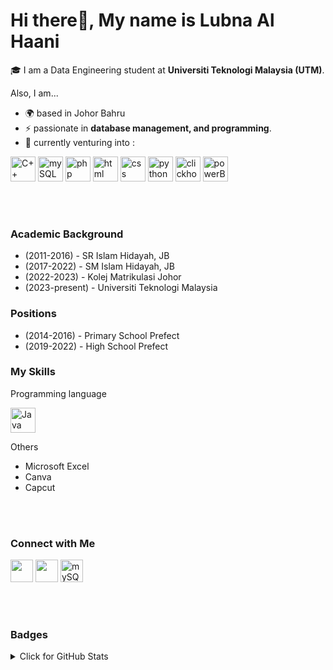 Hi there👋, My name is Lubna Al Haani
======================

🎓 I am a Data Engineering student at **Universiti Teknologi Malaysia (UTM)**.

Also, I am...

* 🌍  based in Johor Bahru
* ⚡  passionate in **database management, and programming**.
* 🌱  currently venturing into :
<p align = "left">
  <a href="https://docs.microsoft.com/en-us/cpp/?view=msvc-170" target="_blank" rel="noreferrer"><img src="https://raw.githubusercontent.com/danielcranney/readme-generator/main/public/icons/skills/cplusplus-colored.svg" width="40" height="40" alt="C++" /></a>
  <a href="https://www.mysql.com/" target="_blank" rel="noreferrer"><img src="https://www.vectorlogo.zone/logos/mysql/mysql-official.svg" alt="mySQL" width="40" height="40"/></a>
  <a href="https://www.php.net/" target="_blank" rel="noreferrer"><img src="https://www.vectorlogo.zone/logos/php/php-ar21.svg" width="40" height="40" alt="php" /></a>
  <a href="https://www.w3schools.com/html/" target="_blank" rel="noreferrer"><img src="https://www.vectorlogo.zone/logos/w3_html5/w3_html5-icon.svg" width="40" height="40" alt="html" /></a>
  <a href="https://www.w3schools.com/css/css_intro.asp" target="_blank" rel="noreferrer"><img src="https://www.vectorlogo.zone/logos/w3_css/w3_css-icon.svg" width="40" height="40" alt="css" /></a>
  <a href="https://www.python.org/" target="_blank" rel="noreferrer"><img src="https://www.vectorlogo.zone/logos/python/python-icon.svg" width="40" height="40" alt="python" /></a>
  <a href="https://clickhouse.com/" target="_blank" rel="noreferrer"><img src="https://vectorwiki.com/images/D9eMt__clickhouse.svg" width="40" height="40" alt="clickhouse" /></a>
  <a href="https://www.microsoft.com/en-us/power-platform/products/power-bi" target="_blank" rel="noreferrer"><img src="https://www.vectorlogo.zone/logos/microsoft_powerbi/microsoft_powerbi-icon.svg" width="40" height="40" alt="powerBI" /></a></p>
  
<br></br>
### Academic Background
* (2011-2016) - SR Islam Hidayah, JB
* (2017-2022) - SM Islam Hidayah, JB
* (2022-2023) - Kolej Matrikulasi Johor
* (2023-present) - Universiti Teknologi Malaysia

### Positions
* (2014-2016) - Primary School Prefect
* (2019-2022) - High School Prefect

### My Skills 
Programming language 
<p align = "left">
  <a href="https://www.java.com/en/" target="_blank" rel="noreferrer"><img src="https://www.vectorlogo.zone/logos/java/java-icon.svg" alt="Java" width="40" height="40"/></a>
</p>

Others
*  Microsoft Excel
*  Canva
*  Capcut

<br></br>
### Connect with Me 
<p align="left">
<a href="https://www.github.com/haani1224" target="_blank" rel="noreferrer"><picture><source media="(prefers-color-scheme: dark)" srcset="https://raw.githubusercontent.com/danielcranney/readme-generator/main/public/icons/socials/github-dark.svg" /><source media="(prefers-color-scheme: light)" srcset="https://raw.githubusercontent.com/danielcranney/readme-generator/main/public/icons/socials/github.svg" /><img src="https://raw.githubusercontent.com/danielcranney/readme-generator/main/public/icons/socials/github.svg" width="36" height="36" /></picture></a>
<a href="https://www.linkedin.com/in/lubna-al-haani-52217a296" target="_blank" rel="noreferrer"><picture><source media="(prefers-color-scheme: dark)" srcset="https://raw.githubusercontent.com/danielcranney/readme-generator/main/public/icons/socials/linkedin-dark.svg" /><source media="(prefers-color-scheme: light)" srcset="https://raw.githubusercontent.com/danielcranney/readme-generator/main/public/icons/socials/linkedin.svg" /><img src="https://raw.githubusercontent.com/danielcranney/readme-generator/main/public/icons/socials/linkedin.svg" width="36" height="36" /></picture></a>
<a href="mailto:lubnaahr24@gmail.com" target="_blank" rel="noreferrer"><img src="https://www.vectorlogo.zone/logos/gmail/gmail-icon.svg" alt="mySQL" width="36" height="36"/></a>
</p>

<br></br>
### Badges
<details>
<summary>Click for GitHub Stats</summary>
<p align="left">
    <img alt = "GitHub Stats" src="https://github-readme-stats.vercel.app/api?username=haani1224&show_icons=true&hide=issues&icon_color=000000&hide_border=true&title_color=5391FE&text_color=555">
    <br>
    <img alt = "Top Language" src="https://github-readme-stats.vercel.app/api/top-langs/?username=haani1224&hide=html,&hide_border=true&title_color=5391FE&text_color=555"</p>







<!--
**haani1224/haani1224** is a ✨ _special_ ✨ repository because its `README.md` (this file) appears on your GitHub profile.

Here are some ideas to get you started:

- 🔭 I’m currently working on ...
- 🌱 I’m currently learning ...
- 👯 I’m looking to collaborate on ...
- 🤔 I’m looking for help with ...
- 💬 Ask me about ...
- 📫 How to reach me: ...
- 😄 Pronouns: ...
- ⚡ Fun fact: ...


### 💼 Most Used Languages
<p align="center">
  <img src="https://github-readme-stats.vercel.app/api/top-langs/?username=yuylam&layout=compact&theme=default" alt="Top Languages">
</p>
-->
